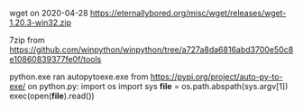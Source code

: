 wget on 2020-04-28 https://eternallybored.org/misc/wget/releases/wget-1.20.3-win32.zip

7zip from https://github.com/winpython/winpython/tree/a727a8da6816abd3700e50c8e10860839377fe0f/tools

python.exe ran autopytoexe.exe from https://pypi.org/project/auto-py-to-exe/ on python.py:
import os
import sys
__file__ = os.path.abspath(sys.argv[1])
exec(open(__file__).read())